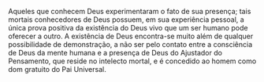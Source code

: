 ﻿Aqueles que conhecem Deus experimentaram o fato de sua presença; tais mortais conhecedores de Deus possuem, em sua experiência pessoal, a única prova positiva da existência do Deus vivo que um ser humano pode oferecer a outro. A existência de Deus encontra-se muito além de qualquer possibilidade de demonstração, a não ser pelo contato entre a consciência de Deus da mente humana e a presença de Deus do Ajustador do Pensamento, que reside no intelecto mortal, e é concedido ao homem como dom gratuito do Pai Universal.